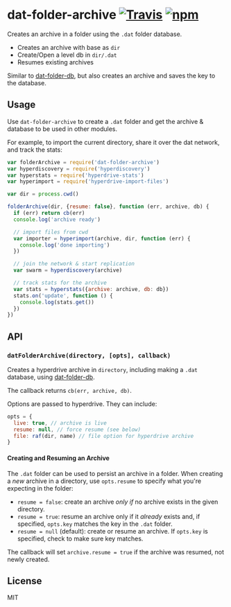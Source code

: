 # dat-folder-archive [![Travis](https://img.shields.io/travis/joehand/dat-folder-archive.svg?style=flat-square)](https://travis-ci.org/joehand/dat-folder-archive) [![npm](https://img.shields.io/npm/v/dat-folder-archive.svg?style=flat-square)](https://npmjs.org/package/dat-folder-archive)

Creates an archive in a folder using the `.dat` folder database.

* Creates an archive with base as `dir`
* Create/Open a level db in `dir/.dat`
* Resumes existing archives

Similar to [dat-folder-db](https://github.com/joehand/dat-folder-db), but also creates an archive and saves the key to the database.

## Usage

Use `dat-folder-archive` to create a `.dat` folder and get the archive & database to be used in other modules.

For example, to import the current directory, share it over the dat network, and track the stats:

```js
var folderArchive = require('dat-folder-archive')
var hyperdiscovery = require('hyperdiscovery')
var hyperstats = require('hyperdrive-stats')
var hyperimport = require('hyperdrive-import-files')

var dir = process.cwd()

folderArchive(dir, {resume: false}, function (err, archive, db) {
  if (err) return cb(err)
  console.log('archive ready')

  // import files from cwd
  var importer = hyperimport(archive, dir, function (err) {
    console.log('done importing')
  })

  // join the network & start replication
  var swarm = hyperdiscovery(archive)

  // track stats for the archive
  var stats = hyperstats({archive: archive, db: db})
  stats.on('update', function () {
    console.log(stats.get())
  })
})
```

## API

### `datFolderArchive(directory, [opts], callback)`

Creates a hyperdrive archive in `directory`, including making a `.dat` database, using [dat-folder-db](https://github.com/joehand/dat-folder-db).

The callback returns `cb(err, archive, db)`.

Options are passed to hyperdrive. They can include:

```js
opts = {
  live: true, // archive is live
  resume: null, // force resume (see below)
  file: raf(dir, name) // file option for hyperdrive archive
}
```

#### Creating and Resuming an Archive

The `.dat` folder can be used to persist an archive in a folder. When creating a *new* archive in a directory, use `opts.resume` to specify what you're expecting in the folder:

* `resume = false`: create an archive *only if* no archive exists in the given directory.
* `resume = true`: resume an archive only if it *already* exists and, if specified,  `opts.key` matches the key in the `.dat` folder.
* `resume = null` (default): create or resume an archive. If `opts.key` is specified, check to make sure key matches.

The callback will set `archive.resume = true` if the archive was resumed, not newly created.

## License 

MIT
